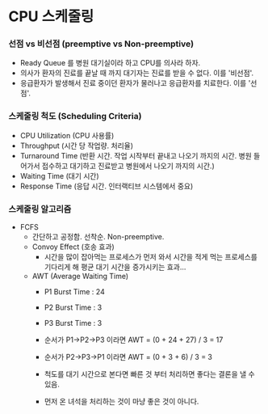 # CPU 스케줄링

### 선점 vs 비선점 (preemptive vs Non-preemptive)

- Ready Queue 를 병원 대기실이라 하고 CPU를 의사라 하자.
- 의사가 환자의 진료를 끝날 때 까지 대기자는 진료를 받을 수 없다. 이를 '비선점'.
- 응급환자가 발생해서 진료 중이던 환자가 물러나고 응급환자를 치료한다. 이를 '선점'.

### 스케줄링 척도 (Scheduling Criteria)
- CPU Utilization (CPU 사용률)
- Throughput (시간 당 작업량. 처리율)
- Turnaround Time (반환 시간. 작업 시작부터 끝내고 나오기 까지의 시간. 병원 들어가서 접수하고 대기하고 진료받고 병원에서 나오기 까지의 시간.)
- Waiting Time (대기 시간)
- Response Time (응답 시간. 인터랙티브 시스템에서 중요)

### 스케줄링 알고리즘

- FCFS
  - 간단하고 공정함. 선착순. Non-preemptive.
  - Convoy Effect (호송 효과)
    - 시간을 많이 잡아먹는 프로세스가 먼저 와서 시간을 적게 먹는 프로세스를 기다리게 해 평균 대기 시간을 증가시키는 효과...
  - AWT (Average Waiting Time)
    - P1 Burst Time : 24
    - P2 Burst Time : 3
    - P3 Burst Time : 3
    
    - 순서가 P1->P2->P3 이라면 AWT = (0 + 24 + 27) / 3 = 17
    - 순서가 P2->P3->P1 이라면 AWT = (0 + 3 + 6) / 3 = 3
    - 척도를 대기 시간으로 본다면 빠른 것 부터 처리하면 좋다는 결론을 낼 수 있음.
    - 먼저 온 녀석을 처리하는 것이 마냥 좋은 것이 아니다.
